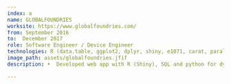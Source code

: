 ```yaml
---
index: a
name: GLOBALFOUNDRIES
worksite: https://www.globalfoundries.com/
from: September 2016 
to:  December 2017
role: Software Engineer / Device Engineer
technologies: R (data.table, ggplot2, dplyr, shiny, e1071, carat, parallel), Python, Java, UNIX Shell, Git/SVN, Cadence, FinFET.
image_path: assets/globalfoundries.jfif
description: •	Developed web app with R (Shiny), SQL and python for dynamic analysis, statistical modelling, and visualization of millions of rows of 7nm finFET experimental data - Reduced report generation runtime from hours to minutes. <p><li>•	Used bash scripting to automate data collection and preparation, and Git to work with team members.</li></p><p><li>•	Designed, verified, and benchmarked foundry ready 7nm series and parallel stacked finFETs using Cadence/li></p>

---
```

